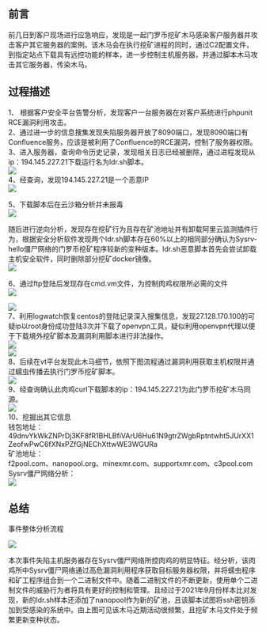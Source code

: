 前言
--

前几日到客户现场进行应急响应，发现是一起门罗币挖矿木马感染客户服务器并攻击客户其它服务器的案例。该木马会在执行挖矿进程的同时，通过C2配置文件，到指定站点下载具有远控功能的样本，进一步控制主机服务器，并通过脚本木马攻击其它服务器，传染木马。

过程描述
----

1、 根据客户安全平台告警分析，发现客户一台服务器在对客户系统进行phpunit RCE漏洞利用攻击。  
2、通过进一步的信息搜集发现失陷服务器开放了8090端口，发现8090端口有Confluence服务，应该是被利用了Confluence的RCE漏洞，控制了服务器权限。  
3、进入服务器，查询命令历史记录，发现相关日志已经被删除，通过进程发现从ip：194.145.227.21下载运行名为ldr.sh脚本。  
[![](https://shs3.b.qianxin.com/attack_forum/2021/11/attach-f0746863855beffef1d196056364ec6c3a14e8b1.jpg)](https://shs3.b.qianxin.com/attack_forum/2021/11/attach-f0746863855beffef1d196056364ec6c3a14e8b1.jpg)  
4、经查询，发现194.145.227.21是一个恶意IP  
[![](https://shs3.b.qianxin.com/attack_forum/2021/11/attach-716c9dbc4d2e41e897df1f22b6bf68394c1c8236.png)](https://shs3.b.qianxin.com/attack_forum/2021/11/attach-716c9dbc4d2e41e897df1f22b6bf68394c1c8236.png)

5、下载脚本后在云沙箱分析并未报毒  
[![](https://shs3.b.qianxin.com/attack_forum/2021/11/attach-1ceb862536d298091c3e688dc57f00f83c5afd2e.png)](https://shs3.b.qianxin.com/attack_forum/2021/11/attach-1ceb862536d298091c3e688dc57f00f83c5afd2e.png)

随后进行逆向分析，发现存在挖矿行为且存在矿池地址并有卸载阿里云监测插件行为，根据安全分析软件发现两个ldr.sh脚本存在60%以上的相同部分确认为Sysrv-hello僵尸网络的门罗币挖矿程序较新的变种版本。ldr.sh恶意脚本首先会尝试卸载主机安全软件，同时删除部分挖矿docker镜像。  
[![](https://shs3.b.qianxin.com/attack_forum/2021/11/attach-c8da78b461fb77564752c708c1e895a5540332d8.png)](https://shs3.b.qianxin.com/attack_forum/2021/11/attach-c8da78b461fb77564752c708c1e895a5540332d8.png)

6、通过ftp登陆后发现存在cmd.vm文件，为控制肉鸡权限所必需的文件  
[![](https://shs3.b.qianxin.com/attack_forum/2021/11/attach-8fbb8329020028147ea9206c0f2390c106a52b5d.png)](https://shs3.b.qianxin.com/attack_forum/2021/11/attach-8fbb8329020028147ea9206c0f2390c106a52b5d.png)

[![](https://shs3.b.qianxin.com/attack_forum/2021/11/attach-9aa514386636fab1073a97374da5b529286112d2.png)](https://shs3.b.qianxin.com/attack_forum/2021/11/attach-9aa514386636fab1073a97374da5b529286112d2.png)  
7、利用logwatch恢复centos的登陆记录深入搜集信息，发现27.128.170.100的可疑ip以root身份成功登陆3次并下载了openvpn工具，疑似利用openvpn代理以便于下载境外挖矿脚本及漏洞利用脚本进行非法操作。  
[![](https://shs3.b.qianxin.com/attack_forum/2021/11/attach-63d137d8fefd0d34ea38ea391e791a76b64d1285.png)](https://shs3.b.qianxin.com/attack_forum/2021/11/attach-63d137d8fefd0d34ea38ea391e791a76b64d1285.png)  
[![](https://shs3.b.qianxin.com/attack_forum/2021/11/attach-0dce0a2aa39f0aee663aef7fc2e069bcc34c8cf1.png)](https://shs3.b.qianxin.com/attack_forum/2021/11/attach-0dce0a2aa39f0aee663aef7fc2e069bcc34c8cf1.png)  
8、后续在vt平台发现此木马细节，依照下图流程通过漏洞利用获取主机权限并通过蠕虫传播去执行门罗币挖矿脚本。  
[![](https://shs3.b.qianxin.com/attack_forum/2021/11/attach-5aa7faa21024ffa5216198c589a247bf0677dd29.png)](https://shs3.b.qianxin.com/attack_forum/2021/11/attach-5aa7faa21024ffa5216198c589a247bf0677dd29.png)  
9、经查询确认此肉鸡curl下载脚本的ip：194.145.227.21为此门罗币挖矿木马同源。  
[![](https://shs3.b.qianxin.com/attack_forum/2021/11/attach-36eff91b17ae7e36ac3e76dcd5eb21071829be32.png)](https://shs3.b.qianxin.com/attack_forum/2021/11/attach-36eff91b17ae7e36ac3e76dcd5eb21071829be32.png)  
10、挖掘出其它信息  
钱包地址：49dnvYkWkZNPrDj3KF8fR1BHLBfiVArU6Hu61N9gtrZWgbRptntwht5JUrXX1ZeofwPwC6fXNxPZfGjNEChXttwWE3WGURa  
矿池地址：  
f2pool.com、nanopool.org、minexmr.com、supportxmr.com、c3pool.com  
Sysrv僵尸网络分析：  
[![](https://shs3.b.qianxin.com/attack_forum/2021/11/attach-39f6d0e9a2b29bcf70c46d92464373b724d36d97.png)](https://shs3.b.qianxin.com/attack_forum/2021/11/attach-39f6d0e9a2b29bcf70c46d92464373b724d36d97.png)

总结
--

事件整体分析流程

[![](https://shs3.b.qianxin.com/attack_forum/2021/11/attach-115d9256c1d7effbd141e496bb9430c27032b33f.png)](https://shs3.b.qianxin.com/attack_forum/2021/11/attach-115d9256c1d7effbd141e496bb9430c27032b33f.png)

本次事件失陷主机服务器存在Sysrv僵尸网络所控肉鸡的明显特征。经分析，该肉鸡所中Sysrv僵尸网络通过高危漏洞利用程序获取目标服务器权限，并将蠕虫程序和矿工程序组合到一个二进制文件中。随着二进制文件的不断更新，使用单个二进制文件的威胁行为者将具有更好的控制和管理。且经过于2021年9月份样本比对发现，新的ldr.sh样本还添加了nanopool作为新的矿池，且该脚本试图将ssh密钥添加到受感染的系统中。由上图可见该木马近期活动很频繁，且挖矿木马文件处于频繁更新变种状态。